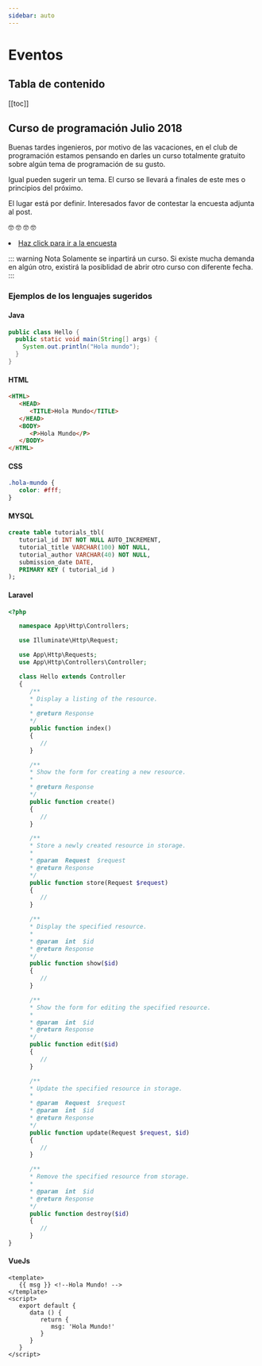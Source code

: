 ```yaml
---
sidebar: auto
---
```


# Eventos

## Tabla de contenido

[[toc]]

## Curso de programación Julio 2018

Buenas tardes ingenieros, por motivo de las vacaciones, en el club de programación estamos pensando en darles un curso totalmente gratuito sobre algún tema de programación de su gusto.

Igual pueden sugerir un tema. El curso se llevará a finales de este mes o principios del próximo.

El lugar está por definir. Interesados favor de contestar la encuesta adjunta al post.

:nerd_face: :nerd_face: :nerd_face: :nerd_face:
<li><a target="_blank" href="https://docs.google.com/forms/d/e/1FAIpQLSeybEJpZroXkWOTHlW5MoDYnso0LIxVdn9S6OdBucsNqTROxw/viewform?usp=fb_send_fb" rel="noopener noreferrer">Haz click para ir a la encuesta</a></li>

::: warning Nota
Solamente se inpartirá un curso. Si existe mucha demanda en algún otro, existirá la posiblidad de abrir otro curso con diferente fecha. 
:::

### Ejemplos de los lenguajes sugeridos

#### Java

``` java
public class Hello {
  public static void main(String[] args) {
    System.out.println("Hola mundo");
  }
}
```

#### HTML
``` html
<HTML>
   <HEAD>
      <TITLE>Hola Mundo</TITLE>
   </HEAD>
   <BODY>
      <P>Hola Mundo</P>
   </BODY>
</HTML>
```
#### CSS
``` css
.hola-mundo {
   color: #fff;
}
```

#### MYSQL
``` sql
create table tutorials_tbl(
   tutorial_id INT NOT NULL AUTO_INCREMENT,
   tutorial_title VARCHAR(100) NOT NULL,
   tutorial_author VARCHAR(40) NOT NULL,
   submission_date DATE,
   PRIMARY KEY ( tutorial_id )
);
```

#### Laravel

``` php
<?php

   namespace App\Http\Controllers;

   use Illuminate\Http\Request;

   use App\Http\Requests;
   use App\Http\Controllers\Controller;

   class Hello extends Controller
   {
      /**
      * Display a listing of the resource.
      *
      * @return Response
      */
      public function index()
      {
         //
      }

      /**
      * Show the form for creating a new resource.
      *
      * @return Response
      */
      public function create()
      {
         //
      }

      /**
      * Store a newly created resource in storage.
      *
      * @param  Request  $request
      * @return Response
      */
      public function store(Request $request)
      {
         //
      }

      /**
      * Display the specified resource.
      *
      * @param  int  $id
      * @return Response
      */
      public function show($id)
      {
         //
      }

      /**
      * Show the form for editing the specified resource.
      *
      * @param  int  $id
      * @return Response
      */
      public function edit($id)
      {
         //
      }

      /**
      * Update the specified resource in storage.
      *
      * @param  Request  $request
      * @param  int  $id
      * @return Response
      */
      public function update(Request $request, $id)
      {
         //
      }

      /**
      * Remove the specified resource from storage.
      *
      * @param  int  $id
      * @return Response
      */
      public function destroy($id)
      {
         //
      }
}
```


#### VueJs
``` vue
<template>
   {{ msg }} <!--Hola Mundo! -->
</template>
<script>
   export default {
      data () {
         return {
            msg: 'Hola Mundo!'
         }
      }
   }
</script>
```